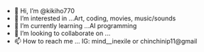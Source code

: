- 👋 Hi, I’m @kikiho770
- 👀 I’m interested in ...Art, coding, movies, music/sounds
- 🌱 I’m currently learning ...AI programming
- 💞️ I’m looking to collaborate on ...
- 📫 How to reach me ... IG: mind__inexile    or     chinchinip11@gmail

<!---
kikiho770/kikiho770 is a ✨ special ✨ repository because its `README.md` (this file) appears on your GitHub profile.
You can click the Preview link to take a look at your changes.
--->
